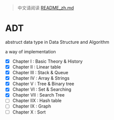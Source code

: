 > 中文请阅读 [README_zh.md](./README_zh.md)

# ADT

abstruct data type in Data Structure and Algorithm

a way of implementation

- [x] Chapter I   : Basic Theory & History
- [x] Chapter II  : Linear table
- [x] Chapter III : Stack & Queue
- [x] Chapter IV  : Array & Strings
- [x] Chapter V   : Tree & Binary tree
- [x] Chapter VI  : Set & Searching
- [x] Chapter VII : Search Tree
- [ ] Chapter IIX : Hash table
- [ ] Chapter IX  : Graph
- [ ] Chapter X   : Sort
